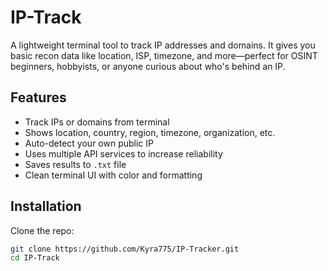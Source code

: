 # IP-Track

A lightweight terminal tool to track IP addresses and domains. It gives you basic recon data like location, ISP, timezone, and more—perfect for OSINT beginners, hobbyists, or anyone curious about who's behind an IP.

## Features

- Track IPs or domains from terminal
- Shows location, country, region, timezone, organization, etc.
- Auto-detect your own public IP
- Uses multiple API services to increase reliability
- Saves results to `.txt` file
- Clean terminal UI with color and formatting

## Installation

Clone the repo:

```bash
git clone https://github.com/Kyra775/IP-Tracker.git
cd IP-Track
